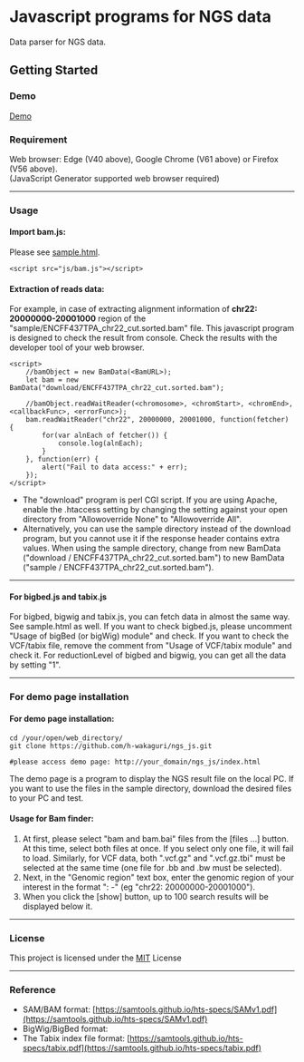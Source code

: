 Javascript programs for NGS data
====

Data parser for NGS data.

## Getting Started

### Demo

[Demo](https://mession.ddo.jp/~wakaguri/ngs_js/)   

### Requirement

Web browser: Edge (V40 above), Google Chrome (V61 above) or Firefox (V56 above).  
(JavaScript Generator supported web browser required)

---
### Usage
####  Import bam.js:
Please see [sample.html](sample.html).

    <script src="js/bam.js"></script>
 
#### Extraction of reads data:
For example, in case of extracting alignment information of **chr22: 20000000-20001000** region of the "sample/ENCFF437TPA_chr22_cut.sorted.bam" file. This javascript program is designed to check the result from console. Check the results with the developer tool of your web browser.


	<script>
		//bamObject = new BamData(<BamURL>);
		let bam = new BamData("download/ENCFF437TPA_chr22_cut.sorted.bam");
		
		//bamObject.readWaitReader(<chromosome>, <chromStart>, <chromEnd>, <callbackFunc>, <errorFunc>);
		bam.readWaitReader("chr22", 20000000, 20001000, function(fetcher) {
		    for(var alnEach of fetcher()) {
			    console.log(alnEach);
		    }
		}, function(err) {
		    alert("Fail to data access:" + err);
		});
	</script>
* The "download" program is perl CGI script. If you are using Apache, enable the .htaccess setting by changing the setting against your open directory from "Allowoverride None" to "Allowoverride All". 
* Alternatively, you can use the sample directory instead of the download program, but you cannot use it if the response header contains extra values. When using the sample directory, change from new BamData ("download / ENCFF437TPA_chr22_cut.sorted.bam") to new BamData ("sample / ENCFF437TPA_chr22_cut.sorted.bam").

---
#### For bigbed.js and tabix.js
For bigbed, bigwig and tabix.js, you can fetch data in almost the same way. See sample.html as well. If you want to check bigbed.js, please uncomment "Usage of bigBed (or bigWig) module" and check. If you want to check the VCF/tabix file, remove the comment from "Usage of VCF/tabix module" and check it. For reductionLevel of bigbed and bigwig, you can get all the data by setting "1".

---
### For demo page installation
#### For demo page installation:

    cd /your/open/web_directory/
    git clone https://github.com/h-wakaguri/ngs_js.git
    
    #please access demo page: http://your_domain/ngs_js/index.html

The demo page is a program to display the NGS result file on the local PC.
If you want to use the files in the sample directory, download the desired files to your PC and test.

#### Usage for Bam finder:
1.  At first, please select "bam and bam.bai" files from the [files ...] button. At this time, select both files at once. If you select only one file, it will fail to load. Similarly, for VCF data, both ".vcf.gz" and ".vcf.gz.tbi" must be selected at the same time (one file for .bb and .bw must be selected).
2. Next, in the "Genomic region" text box, enter the genomic region of your interest in the format "<chrom>: <start>-<end>" (eg "chr22: 20000000-20001000").
3. When you click the [show] button, up to 100 search results will be displayed below it.

---
### License

This project is licensed under the [MIT](https://raw.githubusercontent.com/b4b4r07/dotfiles/master/doc/LICENSE-MIT.txt) License

---
### Reference
- SAM/BAM format: [https://samtools.github.io/hts-specs/SAMv1.pdf](https://samtools.github.io/hts-specs/SAMv1.pdf)
- BigWig/BigBed format: 
- The Tabix index file format: [https://samtools.github.io/hts-specs/tabix.pdf](https://samtools.github.io/hts-specs/tabix.pdf)

